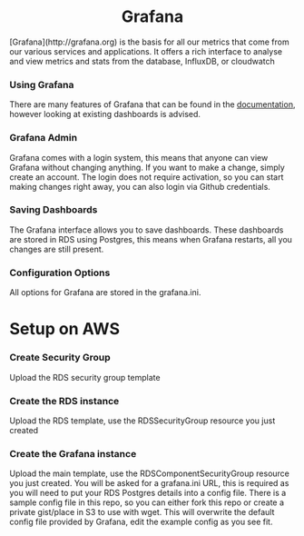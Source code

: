 <h1 align="center">Grafana</h1>
[Grafana](http://grafana.org) is the basis for all our metrics that come from our various services and applications.  It offers a rich interface to analyse and view metrics and stats from the database, InfluxDB, or cloudwatch

### Using Grafana

There are many features of Grafana that can be found in the [documentation](http://www.grafana.org), however looking at existing dashboards is advised.

### Grafana Admin

Grafana comes with a login system, this means that anyone can view Grafana without changing anything.  If you want to make a change, simply create an account.  The login does not require activation, so you can start making changes right away, you can also login via Github credentials.

### Saving Dashboards

The Grafana interface allows you to save dashboards.  These dashboards are stored in RDS using Postgres, this means when Grafana restarts, all you changes are still present.

### Configuration Options

All options for Grafana are stored in the grafana.ini.

# Setup on AWS

### Create Security Group

Upload the RDS security group template

### Create the RDS instance

Upload the RDS template, use the RDSSecurityGroup resource you just created

### Create the Grafana instance

Upload the main template, use the RDSComponentSecurityGroup resource you just created.  You will be asked for a grafana.ini URL, this is required as you will need to put your RDS Postgres details into a config file.  There is a sample config file in this repo, so you can either fork this repo or create a private gist/place in S3 to use with wget.  This will overwrite the default config file provided by Grafana, edit the example config as you see fit.
